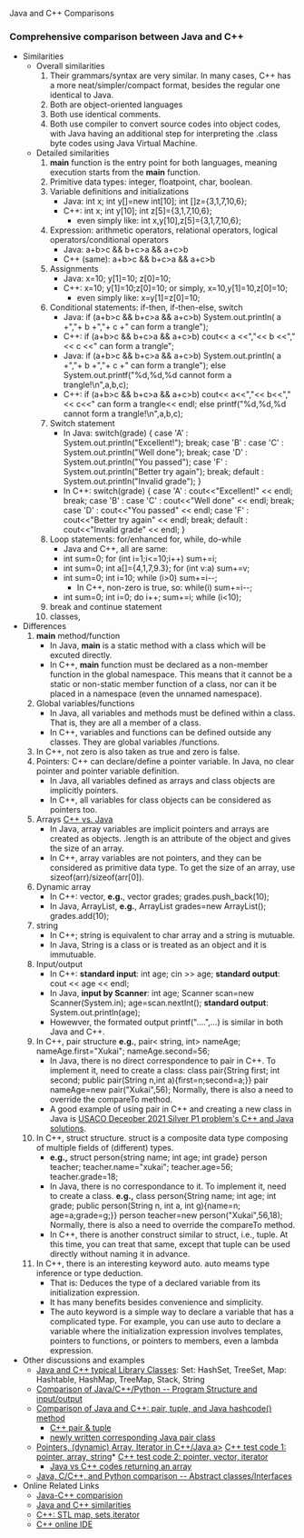 Java and C++ Comparisons

### Comprehensive comparison between Java and C++

*   Similarities
    *   Overall similarities
        1.  Their grammars/syntax are very similar. In many cases, C++ has a more neat/simpler/compact format, besides the regular one identical to Java.
        2.  Both are object-oriented languages
        3.  Both use identical comments.
        4.  Both use compiler to convert source codes into object codes, with Java having an additional step for interpreting the .class byte codes using Java Virtual Machine.
    *   Detailed similarities
        1.  **main** function is the entry point for both languages, meaning execution starts from the **main** function.
        2.  Primitive data types: integer, floatpoint, char, boolean.
        3.  Variable definitions and initializations
            *   Java: int x; int y\[\]=new int\[10\]; int \[\]z={3,1,7,10,6};
            *   C++: int x; int y\[10\]; int z\[5\]={3,1,7,10,6};
                *   even simply like: int x,y\[10\],z\[5\]={3,1,7,10,6};
        4.  Expression: arithmetic operators, relational operators, logical operators/conditional operators
            *   Java: a+b>c && b+c>a && a+c>b
            *   C++ (same): a+b>c && b+c>a && a+c>b
        5.  Assignments
            *   Java: x=10; y\[1\]=10; z\[0\]=10;
            *   C++: x=10; y\[1\]=10;z\[0\]=10; or simply, x=10,y\[1\]=10,z\[0\]=10;
                *   even simply like: x=y\[1\]=z\[0\]=10;
        6.  Conditional statements: if-then, if-then-else, switch
            *   Java: if (a+b>c && b+c>a && a+c>b) System.out.println( a +","+ b +","+ c +" can form a trangle");
            *   C++: if (a+b>c && b+c>a && a+c>b) cout<< a <<","<< b <<","<< c <<" can form a trangle";
            *   Java: if (a+b>c && b+c>a && a+c>b) System.out.println( a +","+ b +","+ c +" can form a trangle"); else System.out.printf("%d,%d,%d cannot form a trangle!\\n",a,b,c);
            *   C++: if (a+b>c && b+c>a && a+c>b) cout<< a<<","<< b<<","<< c<<" can form a trangle<< endl; else printf("%d,%d,%d cannot form a trangle!\\n",a,b,c);
        7.  Switch statement
            *   In Java: switch(grade) { case 'A' : System.out.println("Excellent!"); break; case 'B' : case 'C' : System.out.println("Well done"); break; case 'D' : System.out.println("You passed"); case 'F' : System.out.println("Better try again"); break; default : System.out.println("Invalid grade"); }
            *   In C++: switch(grade) { case 'A' : cout<<"Excellent!" << endl; break; case 'B' : case 'C' : cout<<"Well done" << endl; break; case 'D' : cout<<"You passed" << endl; case 'F' : cout<<"Better try again" << endl; break; default : cout<<"Invalid grade" << endl; }
        8.  Loop statements: for/enhanced for, while, do-while
            *   Java and C++, all are same:
            *   int sum=0; for (int i=1;i<=10;i++) sum+=i;
            *   int sum=0; int a\[\]={4,1,7,9.3}; for (int v:a) sum+=v;
            *   int sum=0; int i=10; while (i>0) sum+=i--;
                *   In C++, non-zero is true, so: while(i) sum+=i--;
            *   int sum=0; int i=0; do i++; sum+=i; while (i<10);
        9.  break and continue statement
        10.  classes,
*   Differences
    1.  **main** method/function
        *   In Java, **main** is a static method with a class which will be excuted directly.
        *   In C++, **main** function must be declared as a non-member function in the global namespace. This means that it cannot be a static or non-static member function of a class, nor can it be placed in a namespace (even the unnamed namespace).
    2.  Global variables/functions
        *   In Java, all variables and methods must be defined within a class. That is, they are all a member of a class.
        *   In C++, variables and functions can be defined outside any classes. They are global variables /functions.
    3.  In C++, not zero is also taken as true and zero is false.
    4.  Pointers: C++ can declare/define a pointer variable. In Java, no clear pointer and pointer variable definition.
        *   In Java, all variables defined as arrays and class objects are implicitly pointers.
        *   In C++, all variables for class objects can be considered as pointers too.
    5.  Arrays [C++ vs. Java](https://icarus.cs.weber.edu/~dab/cs1410/textbook/7.Arrays/cpp_v_java.html)
        *   In Java, array variables are implicit pointers and arrays are created as objects. .length is an attribute of the object and gives the size of an array.
        *   In C++, array variables are not pointers, and they can be considered as primitive data type. To get the size of an array, use sizeof(arr)/sizeof(arr\[0\]).
    6.  Dynamic array
        *   In C++: vector, **e.g.**, vector grades; grades.push\_back(10);
        *   In Java, ArrayList, **e.g.**, ArrayList<Integer> grades=new ArrayList(); grades.add(10);
    7.  string
        *   In C++; string is equivalent to char array and a string is mutuable.
        *   In Java, String is a class or is treated as an object and it is immutuable.
    8.  Input/output
        *   In C++: **standard input**: int age; cin >> age; **standard output**: cout << age << endl;
        *   In Java, **input by Scanner**: int age; Scanner scan=new Scanner(System.in); age=scan.nextInt(); **standard output**: System.out.println(age);
        *   Howewver, the formated output printf("....",...) is similar in both Java and C++.
    9.  In C++, pair structure **e.g.**, pair< string, int> nameAge; nameAge.first="Xukai"; nameAge.second=56;
        *   In Java, there is no direct correspondence to pair in C++. To implement it, need to create a class: class pair{String first; int second; public pair(String n,int a){first=n;second=a;}} pair nameAge=new pair("Xukai",56); Normally, there is also a need to override the compareTo method.
        *   A good example of using pair in C++ and creating a new class in Java is [USACO Deceober 2021 Silver P1 problem's C++ and Java solutions](http://www.usaco.org/current/data/sol_prob1_silver_dec21.html).
    10.  In C++, struct structure. struct is a composite data type composing of multiple fields of (different) types.
         *   **e.g.,** struct person{string name; int age; int grade} person teacher; teacher.name="xukai"; teacher.age=56; teacher.grade=18;
         *   In Java, there is no correspondance to it. To implement it, need to create a class. **e.g.,** class person{String name; int age; int grade; public person(String n, int a, int g){name=n; age=a;grade=g;}} person teacher=new person("Xukai",56,18); Normally, there is also a need to override the compareTo method.
         *   In C++, there is another construct similar to struct, i.e., tuple. At this time, you can treat that same, except that tuple can be used directly without naming it in advance.
    11.  In C++, there is an interesting keyword auto. auto meams type inference or type deduction.
         *   That is: Deduces the type of a declared variable from its initialization expression.
         *   It has many benefits besides convenience and simplicity.
         *   The auto keyword is a simple way to declare a variable that has a complicated type. For example, you can use auto to declare a variable where the initialization expression involves templates, pointers to functions, or pointers to members, even a lambda expression.
*   Other discussions and examples
    *   [Java and C++ typical Library Classes](Java-CPlus-DS-In-Library.pptx): Set: HashSet, TreeSet, Map: Hashtable, HashMap, TreeMap, Stack, String
    *   [Comparison of Java/C++/Python -- Program Structure and input/output](ThreeHL-comparison-ProgStructure-IO.pptx)
    *   [Comparison of Java and C++: pair, tuple, and Java hashcode() method](pairTuple.pptx)
        *   [C++ pair & tuple](pairTuple.cpp)
        *   [newly written corresponding Java pair class](JavaPairClass.java)
    *   [Pointers, (dynamic) Array, Iterator in C++/Java a>](pointerVectorIterator.pptx)
        [](pointerVectorIterator.pptx)[C++ test code 1: pointer, array, string](CPlusPointerArrayString.cpp)*   [C++ test code 2: pointer, vector, iterator](CPlusArrayPointerVectorIterator.cpp)
        *   [Java vs C++ codes returning an array](ReturningArrayinJavaAndCPlus.cpp)
    *   [Java, C/C++, and Python comparison -- Abstract classes/Interfaces](ThreeHL-comparison-CPlus-Java-Python.pptx)
*   Online Related Links
    *   [Java-C++ comparision](http://www.math-cs.gordon.edu/courses/cps212/paperwork/Java-C++comparison.pdf)
    *   [Java and C++ similarities](https://www.google.com/amp/s/www.geeksforgeeks.org/similarities-between-java-and-c/amp/)
    *   [C++: STL map, sets,iterator](7-STL-map-set-iterator.pptx)
    *   [C++ online IDE](https://replit.com/languages/cpp)
